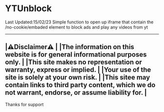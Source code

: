 # YTUnblock
Last Updated:15/02/23
Simple function to open up iframe that contain the /no-cookie/embaded element to block ads and play any videos from yt

-------------------------------------------------------------------------------------------------------------------------
|⚠️Disclaimer⚠️                                                                                                        |
|The information on this website is for general informational purposes only.                                            |
|This site makes no representation or warranty, express or implied.                                                     |
|Your use of the site is solely at your own risk.                                                                       |
|This sitee may contain links to third party content, which we do not warrant, endorse, or assume liability for.        |
-------------------------------------------------------------------------------------------------------------------------
Thanks for support
